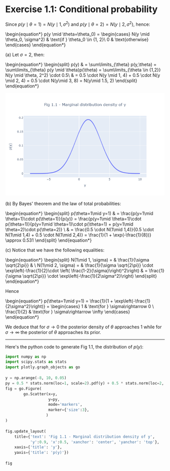 # Exercise 1.1: Conditional probability
Since $p(y \mid \theta=1)= N(y \mid 1, \sigma^2)$ and $p(y \mid \theta=2)=N(y \mid 2, \sigma^2)$, hence:

\begin{equation*}
  p(y \mid \theta=\theta_0) = \begin{cases}
    N(y \mid \theta_0, \sigma^2) & \text{if } \theta_0 \in \{1, 2\}\\
    0 & \text{otherwise}
  \end{cases}
\end{equation*}

(a) Let $\sigma=2$, then:

\begin{equation*}
\begin{split}
p(y) & = \sum\limits_{\theta} p(y,\theta) = \sum\limits_{\theta} p(y \mid \theta)p(\theta)  = \sum\limits_{\theta \in \{1,2\}} N(y \mid \theta, 2^2) \cdot 0.5\\
& = 0.5 \cdot N(y \mid 1, 4) + 0.5 \cdot N(y \mid 2, 4) = 0.5 \cdot N(y\mid 3, 8) = N(y\mid 1.5, 2)
\end{split}
\end{equation*}

<img src="figures/fig1.1.png">

(b) By Bayes' theorem and the law of total probabilities:

\begin{equation*} 
\begin{split}
p(\theta=1\mid y=1) & = \frac{p(y=1\mid \theta=1)\cdot p(\theta=1)}{p(y)} = \frac{p(y=1\mid \theta=1)\cdot p(\theta=1)}{p(y=1\mid \theta=1)\cdot p(\theta=1) + p(y=1\mid \theta=2)\cdot p(\theta=2)} \\
& = \frac{0.5 \cdot N(1\mid 1,4)}{0.5 \cdot N(1\mid 1,4) + 0.5 \cdot N(1\mid 2,4)} =  \frac{1}{1 + \exp(-\frac{1}{8})} \approx 0.531
\end{split}
\end{equation*}

(c) Notice that we have the following equalities:

\begin{equation*}
\begin{split}
N(1\mid 1, \sigma) = & \frac{1}{\sigma \sqrt{2\pi}} & \\
N(1\mid 2, \sigma) = & \frac{1}{\sigma \sqrt{2\pi}} \cdot \exp\left(-\frac{1}{2}\cdot \left( \frac{1-2}{\sigma}\right)^2\right) & = \frac{1}{\sigma \sqrt{2\pi}} \cdot \exp\left(-\frac{1}{2\sigma^2}\right)
\end{split}
\end{equation*}

Hence 

\begin{equation*} 
p(\theta=1\mid y=1)  = \frac{1}{1 + \exp\left(-\frac{1}{2\sigma^2}\right)} = 
    \begin{cases}
        1 & \text{for } \sigma\rightarrow 0 \\
        \frac{1}{2} & \text{for } \sigma\rightarrow \infty
  \end{cases}
\end{equation*}

We deduce that for $\sigma\rightarrow 0$ the posterior density of $\theta$ approaches 1 while for $\sigma\rightarrow \infty$ the posterior of $\theta$ approaches its prior.

---

Here's the python code to generate Fig 1.1, the distribution of $p(y)$:
```python
import numpy as np
import scipy.stats as stats
import plotly.graph_objects as go

y = np.arange(-8, 10, 0.05)
py = 0.5 * stats.norm(loc=1, scale=2).pdf(y) + 0.5 * stats.norm(loc=2, scale=2).pdf(y)
fig = go.Figure(
        go.Scatter(x=y, 
                   y=py,
                   mode='markers',
                   marker={'size':3},
                  )
)

fig.update_layout(
    title={'text': 'Fig 1.1 - Marginal distribution density of y',
           'y':0.9, 'x':0.5, 'xanchor': 'center', 'yanchor': 'top'},
    xaxis={'title': 'y'},
    yaxis={'title': 'p(y)'})

fig
```